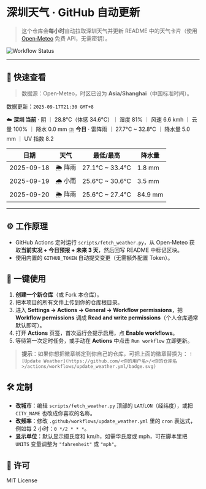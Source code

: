 # 深圳天气 · GitHub 自动更新

> 这个仓库会**每小时**自动拉取深圳天气并更新 README 中的天气卡片（使用 [Open‑Meteo](https://open-meteo.com/) 免费 API，无需密钥）。

![Workflow Status](https://img.shields.io/badge/Weather%20Updater-active-success?logo=github)

---

## 👀 快速查看

> 数据源：Open‑Meteo，时区已设为 **Asia/Shanghai**（中国标准时间）。

<!-- WEATHER-START -->
数据更新：`2025-09-17T21:30 GMT+8`

☁️ **深圳 当前** · 阴 ｜ 28.8°C（体感 34.6°C）｜ 湿度 81% ｜ 风速 6.6 kmh ｜ 云量 100% ｜ 降水 0.0 mm
⛈️ **今日** · 雷阵雨 ｜ 27.7°C ~ 32.8°C ｜ 降水量 5.0 mm ｜ UV 指数 8.2

| 日期 | 天气 | 最低/最高 | 降水量 |
|---|---|---|---|
| 2025-09-18 | 🌦️ 阵雨 | 27.1°C ~ 33.4°C | 1.8 mm |
| 2025-09-19 | 🌧️ 小雨 | 25.6°C ~ 30.6°C | 3.5 mm |
| 2025-09-20 | 🌦️ 阵雨 | 25.6°C ~ 27.4°C | 84.9 mm |
<!-- WEATHER-END -->

---

## ⚙️ 工作原理
- GitHub Actions 定时运行 `scripts/fetch_weather.py`，从 Open‑Meteo 获取**当前实况 + 今日预报 + 未来 3 天**，然后回写 README 中标记区块。
- 使用内置的 `GITHUB_TOKEN` 自动提交变更（无需额外配置 Token）。

## 🚀 一键使用
1. **创建一个新仓库**（或 Fork 本仓库）。
2. 把本项目的所有文件上传到你的仓库根目录。
3. 进入 **Settings → Actions → General → Workflow permissions**，把 **Workflow permissions** 调成 **Read and write permissions**（个人仓库通常默认即可）。
4. 打开 **Actions** 页签，首次运行会提示启用，点 **Enable workflows**。
5. 等待第一次定时任务，或手动在 **Actions** 中点击 `Run workflow` 立即更新。

> **提示**：如果你想把徽章绑定到你自己的仓库，可把上面的徽章替换为：
`![Update Weather](https://github.com/<你的用户名>/<你的仓库名>/actions/workflows/update_weather.yml/badge.svg)`

## 🛠 定制
- **改城市**：编辑 `scripts/fetch_weather.py` 顶部的 `LAT`/`LON`（经纬度），或把 `CITY_NAME` 也改成你喜欢的名称。
- **改频率**：修改 `.github/workflows/update_weather.yml` 里的 `cron` 表达式，例如每 2 小时：`0 */2 * * *`。
- **显示单位**：默认显示摄氏度和 km/h，如需华氏度或 mph，可在脚本里把 `UNITS` 变量调整为 `"fahrenheit"` 或 `"mph"`。

## 📝 许可
MIT License
